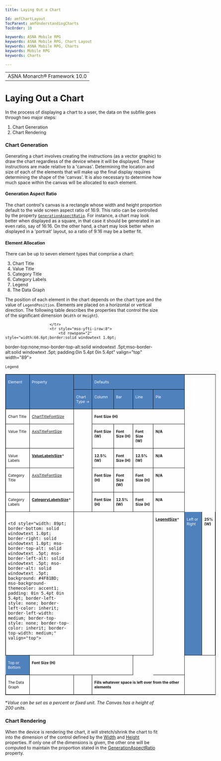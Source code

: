 ```yaml
---
title: Laying Out a Chart

Id: amfChartLayout
TocParent: amfUnderstandingCharts
TocOrder: 10

keywords: ASNA Mobile RPG
keywords: ASNA Mobile RPG, Chart Layout
keywords: ASNA Mobile RPG, Charts
keywords: Mobile RPG
keywords: Charts

---
```


<table>
			    <tr>
			      <td>
				   <span class="OH_MultiViewContainerPanelDhtmlTable">ASNA Monarch&#174; Framework 10.0
				   </span></td>
			    </tr>
</table>

# Laying Out a Chart
In the process of displaying a chart to a user, the data on the subfile goes through two major steps:
1. Chart Generation
2. Chart Rendering

### Chart Generation
Generating a chart involves creating the instructions (as a vector graphic) to draw the chart regardless of the device where it will be displayed. These instructions are made relative to a 'canvas'. Determining the location and size of each of the elements that will make up the final display requires determining the shape of the 'canvas'. It is also necessary to determine how much space within the canvas will be allocated to each element.

#### Generation Aspect Ratio
The chart control's canvas is a rectangle whose width and height proportion default to the wide screen aspect ratio of 16:9. This ratio can be controlled by the property <code>[GenerationAspectRatio](amfDdsChartClassGenerationAspectRatioProperty.html)</code>. For instance, a chart may look better when displayed as a square, in that case it should be generated in an even ratio, say of 16:16. On the other hand, a chart may look better when displayed in a 'portrait' layout, so a ratio of 9:16 may be a better fit.

#### Element Allocation
There can be up to seven element types that comprise a chart: 

3. Chart Title
4. Value Title
5. Category Title
6. Category Labels
7. Legend
8. The Data Graph

The position of each element in the chart depends on the chart type and the value of <code>LegendPosition</code>. Elements are placed on a horizontal or vertical direction. The following table describes the properties that control the size of the significant dimension (<code>Width</code> or <code>Height</code>).

<table border="1" cellpadding="0" cellspacing="0" style="width: 508.7pt; mso-border-alt: solid windowtext .5pt; mso-yfti-tbllook: 1184; mso-padding-alt: 0in 5.4pt 0in 5.4pt" width="678"> <tr style="mso-yfti-irow:0;mso-yfti-firstrow:yes;page-break-inside:avoid"> <td rowspan="2" style="width: 66.6pt; border: solid windowtext 1.0pt; mso-border-alt: solid windowtext .5pt; background: #4F81BD; mso-background-themecolor: accent1; padding: 0in 5.4pt 0in 5.4pt" valign="top" width="89"> <p> <span style="font-size:9.0pt;mso-bidi-font-size:11.0pt;color:white; mso-themecolor:background1">Element</span>
</td>
							<td rowspan="2" style="width: 103.6pt; border: solid windowtext 1.0pt; border-left: none; mso-border-left-alt: solid windowtext .5pt; mso-border-alt: solid windowtext .5pt; background: #4F81BD; mso-background-themecolor: accent1; padding: 0in 5.4pt 0in 5.4pt" valign="top" width="138">

<span style="font-size:9.0pt;mso-bidi-font-size:11.0pt;color:white; mso-themecolor:background1">Property</span>
</td>
							<td style="border-right: 1.0pt solid windowtext; border-top: 1.0pt solid windowtext; border-bottom: 1.0pt solid windowtext; width: 89pt; mso-border-left-alt: solid windowtext .5pt; mso-border-alt: solid windowtext .5pt; background: #4F81BD; mso-background-themecolor: accent1; padding: 0in 5.4pt 0in 5.4pt; border-left-style: none; border-left-color: inherit; border-left-width: medium;" valign="top">
														</td>
							<td colspan="4" style="width: 249.3pt; border: solid windowtext 1.0pt; border-left: none; mso-border-left-alt: solid windowtext .5pt; mso-border-alt: solid windowtext .5pt; background: #4F81BD; mso-background-themecolor: accent1; padding: 0in 5.4pt 0in 5.4pt" valign="top" width="332">

<span style="font-size:9.0pt; mso-bidi-font-size:11.0pt;color:white;mso-themecolor:background1">Defaults</span>
</td>
						</tr>
						<tr style="mso-yfti-irow:1">
							<td style="width: 89pt; border-bottom: solid windowtext 1.0pt; border-right: solid windowtext 1.0pt; mso-border-top-alt: solid windowtext .5pt; mso-border-left-alt: solid windowtext .5pt; mso-border-alt: solid windowtext .5pt; background: #4F81BD; mso-background-themecolor: accent1; padding: 0in 5.4pt 0in 5.4pt; border-left-style: none; border-left-color: inherit; border-left-width: medium; border-top-style: none; border-top-color: inherit; border-top-width: medium;" valign="top">

<span style="font-size:9.0pt;mso-bidi-font-size:11.0pt;color:white; mso-themecolor:background1">Chart Type →</span>
</td>
							<td style="width: 92pt; border-bottom: solid windowtext 1.0pt; border-right: solid windowtext 1.0pt; mso-border-top-alt: solid windowtext .5pt; mso-border-left-alt: solid windowtext .5pt; mso-border-alt: solid windowtext .5pt; background: #4F81BD; mso-background-themecolor: accent1; padding: 0in 5.4pt 0in 5.4pt; border-left-style: none; border-left-color: inherit; border-left-width: medium; border-top-style: none; border-top-color: inherit; border-top-width: medium;" valign="top">

<span style="font-size:9.0pt;mso-bidi-font-size:11.0pt;color:white; mso-themecolor:background1">Column</span>
</td>
							<td style="width: 76.05pt; border-top: none; border-left: none; border-bottom: solid windowtext 1.0pt; border-right: solid windowtext 1.0pt; mso-border-top-alt: solid windowtext .5pt; mso-border-left-alt: solid windowtext .5pt; mso-border-alt: solid windowtext .5pt; background: #4F81BD; mso-background-themecolor: accent1; padding: 0in 5.4pt 0in 5.4pt" valign="top" width="101">

<span style="font-size:9.0pt;mso-bidi-font-size:11.0pt;color:white; mso-themecolor:background1">Bar</span>
</td>
							<td style="width: 89pt; border-bottom: solid windowtext 1.0pt; border-right: solid windowtext 1.0pt; mso-border-top-alt: solid windowtext .5pt; mso-border-left-alt: solid windowtext .5pt; mso-border-alt: solid windowtext .5pt; background: #4F81BD; mso-background-themecolor: accent1; padding: 0in 5.4pt 0in 5.4pt; border-left-style: none; border-left-color: inherit; border-left-width: medium; border-top-style: none; border-top-color: inherit; border-top-width: medium;" valign="top">

<span style="font-size:9.0pt;mso-bidi-font-size:11.0pt;color:white; mso-themecolor:background1">Line</span>
</td>
							<td style="width: 47.3pt; border-top: none; border-left: none; border-bottom: solid windowtext 1.0pt; border-right: solid windowtext 1.0pt; mso-border-top-alt: solid windowtext .5pt; mso-border-left-alt: solid windowtext .5pt; mso-border-alt: solid windowtext .5pt; background: #4F81BD; mso-background-themecolor: accent1; padding: 0in 5.4pt 0in 5.4pt" valign="top" width="63">

<span style="font-size:9.0pt;mso-bidi-font-size:11.0pt;color:white; mso-themecolor:background1">Pie</span>
</td>
						</tr>
						<tr style="mso-yfti-irow:2">
							<td style="width:66.6pt;border:solid windowtext 1.0pt;
  border-top:none;mso-border-top-alt:solid windowtext .5pt;mso-border-alt:solid windowtext .5pt;
  padding:0in 5.4pt 0in 5.4pt" valign="top" width="89">

<span style="font-size:9.0pt;mso-bidi-font-size:11.0pt"> Chart Title </span>
</td>
							<td style="width:103.6pt;border-top:none;border-left:
  none;border-bottom:solid windowtext 1.0pt;border-right:solid windowtext 1.0pt;
  mso-border-top-alt:solid windowtext .5pt;mso-border-left-alt:solid windowtext .5pt;
  mso-border-alt:solid windowtext .5pt;padding:0in 5.4pt 0in 5.4pt" valign="top" width="138">

<span style="font-size:9.0pt;mso-bidi-font-size:11.0pt">[ChartTitleFontSize](amfDdsChartClassChartTitleFontSizeProperty.html)</span>
</td>
							<td rowspan="5" style="width:89pt; border-bottom:solid windowtext 1.0pt;border-right:solid windowtext 1.0pt;
  mso-border-top-alt:solid windowtext .5pt;mso-border-left-alt:solid windowtext .5pt;
  mso-border-alt:solid windowtext .5pt;padding:0in 5.4pt 0in 5.4pt; border-left-style: none; border-left-color: inherit; border-left-width: medium; border-top-style: none; border-top-color: inherit; border-top-width: medium;" valign="top" />
													<td colspan="4" style="width:249.3pt;border-top:none;
  border-left:none;border-bottom:solid windowtext 1.0pt;border-right:solid windowtext 1.0pt;
  mso-border-top-alt:solid windowtext .5pt;mso-border-left-alt:solid windowtext .5pt;
  mso-border-alt:solid windowtext .5pt;padding:0in 5.4pt 0in 5.4pt" valign="top" width="332">

<b style="mso-bidi-font-weight:normal"> <span style="font-size:9.0pt;mso-bidi-font-size:11.0pt"> Font Size (H)</span></b>
</td>
						</tr>
						<tr style="mso-yfti-irow:3">
							<td style="width:66.6pt;border:solid windowtext 1.0pt;
  border-top:none;mso-border-top-alt:solid windowtext .5pt;mso-border-alt:solid windowtext .5pt;
  padding:0in 5.4pt 0in 5.4pt" valign="top" width="89">

<span style="font-size:9.0pt;mso-bidi-font-size:11.0pt"> Value Title</span>
</td>
							<td style="width:103.6pt;border-top:none;border-left:
  none;border-bottom:solid windowtext 1.0pt;border-right:solid windowtext 1.0pt;
  mso-border-top-alt:solid windowtext .5pt;mso-border-left-alt:solid windowtext .5pt;
  mso-border-alt:solid windowtext .5pt;padding:0in 5.4pt 0in 5.4pt" valign="top" width="138">

<span style="font-size:9.0pt;mso-bidi-font-size:11.0pt">[AxisTitleFontSize](amfDdsChartClassAxisTitleFontSizeProperty.html)</span>
</td>
							<td style="width:92pt; border-bottom:solid windowtext 1.0pt;border-right:solid windowtext 1.0pt;
  mso-border-top-alt:solid windowtext .5pt;mso-border-left-alt:solid windowtext .5pt;
  mso-border-alt:solid windowtext .5pt;padding:0in 5.4pt 0in 5.4pt; border-left-style: none; border-left-color: inherit; border-left-width: medium; border-top-style: none; border-top-color: inherit; border-top-width: medium;" valign="top">

<b style="mso-bidi-font-weight:normal"> <span style="font-size:9.0pt; mso-bidi-font-size:11.0pt">Font Size (W)</span></b>
</td>
							<td style="width:76.05pt;border-top:none;border-left:
  none;border-bottom:solid windowtext 1.0pt;border-right:solid windowtext 1.0pt;
  mso-border-top-alt:solid windowtext .5pt;mso-border-left-alt:solid windowtext .5pt;
  mso-border-alt:solid windowtext .5pt;padding:0in 5.4pt 0in 5.4pt" valign="top" width="101">

<b style="mso-bidi-font-weight:normal"> <span style="font-size:9.0pt; mso-bidi-font-size:11.0pt">Font Size (H)</span></b>
</td>
							<td style="width:89pt; border-bottom:solid windowtext 1.0pt;border-right:solid windowtext 1.0pt;
  mso-border-top-alt:solid windowtext .5pt;mso-border-left-alt:solid windowtext .5pt;
  mso-border-alt:solid windowtext .5pt;padding:0in 5.4pt 0in 5.4pt; border-left-style: none; border-left-color: inherit; border-left-width: medium; border-top-style: none; border-top-color: inherit; border-top-width: medium;" valign="top">

<b style="mso-bidi-font-weight:normal"> <span style="font-size:9.0pt; mso-bidi-font-size:11.0pt">Font Size (W)</span></b>
</td>
							<td style="width:47.3pt;border-top:none;border-left:none;
  border-bottom:solid windowtext 1.0pt;border-right:solid windowtext 1.0pt;
  mso-border-top-alt:solid windowtext .5pt;mso-border-left-alt:solid windowtext .5pt;
  mso-border-alt:solid windowtext .5pt;padding:0in 5.4pt 0in 5.4pt" valign="top" width="63">

<b style="mso-bidi-font-weight:normal"> <span style="font-size:9.0pt; mso-bidi-font-size:11.0pt">N/A</span></b>
</td>
						</tr>
						<tr style="mso-yfti-irow:4">
							<td style="width:66.6pt;border:solid windowtext 1.0pt;
  border-top:none;mso-border-top-alt:solid windowtext .5pt;mso-border-alt:solid windowtext .5pt;
  padding:0in 5.4pt 0in 5.4pt" valign="top" width="89">

<span style="font-size:9.0pt;mso-bidi-font-size:11.0pt"> Value Labels</span>
</td>
							<td style="width:103.6pt;border-top:none;border-left:
  none;border-bottom:solid windowtext 1.0pt;border-right:solid windowtext 1.0pt;
  mso-border-top-alt:solid windowtext .5pt;mso-border-left-alt:solid windowtext .5pt;
  mso-border-alt:solid windowtext .5pt;padding:0in 5.4pt 0in 5.4pt" valign="top" width="138">

<b style="mso-bidi-font-weight:normal"> <span style="font-size:9.0pt; mso-bidi-font-size:11.0pt">[ValueLabelsSize](amfDdsChartClassValueLabelSizeProperty.html)</span></b><span style="font-size: 9.0pt;mso-bidi-font-size:11.0pt">*<b style="mso-bidi-font-weight:normal"></b></span>
</td>
							<td style="width:92pt; border-bottom:solid windowtext 1.0pt;border-right:solid windowtext 1.0pt;
  mso-border-top-alt:solid windowtext .5pt;mso-border-left-alt:solid windowtext .5pt;
  mso-border-alt:solid windowtext .5pt;padding:0in 5.4pt 0in 5.4pt; border-left-style: none; border-left-color: inherit; border-left-width: medium; border-top-style: none; border-top-color: inherit; border-top-width: medium;" valign="top">

<b style="mso-bidi-font-weight:normal"> <span style="font-size:9.0pt; mso-bidi-font-size:11.0pt">12.5% (W)</span></b>
</td>
							<td style="width:76.05pt;border-top:none;border-left:
  none;border-bottom:solid windowtext 1.0pt;border-right:solid windowtext 1.0pt;
  mso-border-top-alt:solid windowtext .5pt;mso-border-left-alt:solid windowtext .5pt;
  mso-border-alt:solid windowtext .5pt;padding:0in 5.4pt 0in 5.4pt" valign="top" width="101">

<b style="mso-bidi-font-weight:normal"> <span style="font-size:9.0pt; mso-bidi-font-size:11.0pt">Font Size (H)</span></b>
</td>
							<td style="width:89pt; border-bottom:solid windowtext 1.0pt;border-right:solid windowtext 1.0pt;
  mso-border-top-alt:solid windowtext .5pt;mso-border-left-alt:solid windowtext .5pt;
  mso-border-alt:solid windowtext .5pt;padding:0in 5.4pt 0in 5.4pt; border-left-style: none; border-left-color: inherit; border-left-width: medium; border-top-style: none; border-top-color: inherit; border-top-width: medium;" valign="top">

<b style="mso-bidi-font-weight:normal"> <span style="font-size:9.0pt; mso-bidi-font-size:11.0pt">12.5% (W)</span></b>
</td>
							<td style="width:47.3pt;border-top:none;border-left:none;
  border-bottom:solid windowtext 1.0pt;border-right:solid windowtext 1.0pt;
  mso-border-top-alt:solid windowtext .5pt;mso-border-left-alt:solid windowtext .5pt;
  mso-border-alt:solid windowtext .5pt;padding:0in 5.4pt 0in 5.4pt" valign="top" width="63">

<b style="mso-bidi-font-weight:normal"> <span style="font-size:9.0pt; mso-bidi-font-size:11.0pt">N/A</span></b>
</td>
						</tr>
						<tr style="mso-yfti-irow:5">
							<td style="width:66.6pt;border:solid windowtext 1.0pt;
  border-top:none;mso-border-top-alt:solid windowtext .5pt;mso-border-alt:solid windowtext .5pt;
  padding:0in 5.4pt 0in 5.4pt" valign="top" width="89">

<span style="font-size:9.0pt;mso-bidi-font-size:11.0pt"> Category Title</span>
</td>
							<td style="width:103.6pt;border-top:none;border-left:
  none;border-bottom:solid windowtext 1.0pt;border-right:solid windowtext 1.0pt;
  mso-border-top-alt:solid windowtext .5pt;mso-border-left-alt:solid windowtext .5pt;
  mso-border-alt:solid windowtext .5pt;padding:0in 5.4pt 0in 5.4pt" valign="top" width="138">

<span style="font-size:9.0pt;mso-bidi-font-size:11.0pt">[AxisTitleFontSize](amfDdsChartClassAxisTitleFontSizeProperty.html)</span>
</td>
							<td style="width:92pt; border-bottom:solid windowtext 1.0pt;border-right:solid windowtext 1.0pt;
  mso-border-top-alt:solid windowtext .5pt;mso-border-left-alt:solid windowtext .5pt;
  mso-border-alt:solid windowtext .5pt;padding:0in 5.4pt 0in 5.4pt; border-left-style: none; border-left-color: inherit; border-left-width: medium; border-top-style: none; border-top-color: inherit; border-top-width: medium;" valign="top">

<b style="mso-bidi-font-weight:normal"> <span style="font-size:9.0pt; mso-bidi-font-size:11.0pt">Font Size (H)</span></b>
</td>
							<td style="width:76.05pt;border-top:none;border-left:
  none;border-bottom:solid windowtext 1.0pt;border-right:solid windowtext 1.0pt;
  mso-border-top-alt:solid windowtext .5pt;mso-border-left-alt:solid windowtext .5pt;
  mso-border-alt:solid windowtext .5pt;padding:0in 5.4pt 0in 5.4pt" valign="top" width="101">

<b style="mso-bidi-font-weight:normal"> <span style="font-size:9.0pt; mso-bidi-font-size:11.0pt">Font Size (W)</span></b>
</td>
							<td style="width:89pt; border-bottom:solid windowtext 1.0pt;border-right:solid windowtext 1.0pt;
  mso-border-top-alt:solid windowtext .5pt;mso-border-left-alt:solid windowtext .5pt;
  mso-border-alt:solid windowtext .5pt;padding:0in 5.4pt 0in 5.4pt; border-left-style: none; border-left-color: inherit; border-left-width: medium; border-top-style: none; border-top-color: inherit; border-top-width: medium;" valign="top">

<b style="mso-bidi-font-weight:normal"> <span style="font-size:9.0pt; mso-bidi-font-size:11.0pt">Font Size (H)</span></b>
</td>
							<td style="width:47.3pt;border-top:none;border-left:none;
  border-bottom:solid windowtext 1.0pt;border-right:solid windowtext 1.0pt;
  mso-border-top-alt:solid windowtext .5pt;mso-border-left-alt:solid windowtext .5pt;
  mso-border-alt:solid windowtext .5pt;padding:0in 5.4pt 0in 5.4pt" valign="top" width="63">

<b style="mso-bidi-font-weight:normal"> <span style="font-size:9.0pt; mso-bidi-font-size:11.0pt">N/A</span></b>
</td>
						</tr>
						<tr style="mso-yfti-irow:6">
							<td style="border-left: 1.0pt solid windowtext; border-right: 1.0pt solid windowtext; border-bottom: 1.0pt solid windowtext; width:66.6pt; mso-border-top-alt:solid windowtext .5pt; mso-border-alt:solid windowtext .5pt;
  padding:0in 5.4pt 0in 5.4pt; height: 55px; border-top-style: none; border-top-color: inherit; border-top-width: medium;" valign="top" width="89">

<span style="font-size:9.0pt;mso-bidi-font-size:11.0pt"> Category Labels</span>
</td>
							<td style="width:103.6pt;border-bottom:solid windowtext 1.0pt;border-right:solid windowtext 1.0pt;
  mso-border-top-alt:solid windowtext .5pt;mso-border-left-alt:solid windowtext .5pt;
  mso-border-alt:solid windowtext .5pt;padding:0in 5.4pt 0in 5.4pt; height: 55px; border-left-style: none; border-left-color: inherit; border-left-width: medium; border-top-style: none; border-top-color: inherit; border-top-width: medium;" valign="top" width="138">

<b style="mso-bidi-font-weight:normal"> <span style="font-size:9.0pt; mso-bidi-font-size:11.0pt">[CategoryLabelsSize](amfDdsChartClassCategoryLabelSizeProperty.html)</span></b><span style="font-size:9.0pt;mso-bidi-font-size:11.0pt">*<b style="mso-bidi-font-weight: normal"></b></span>
</td>
							<td style="width:92pt; border-bottom:solid windowtext 1.0pt;border-right:solid windowtext 1.0pt;
  mso-border-top-alt:solid windowtext .5pt;mso-border-left-alt:solid windowtext .5pt;
  mso-border-alt:solid windowtext .5pt;padding:0in 5.4pt 0in 5.4pt; height: 55px; border-left-style: none; border-left-color: inherit; border-left-width: medium; border-top-style: none; border-top-color: inherit; border-top-width: medium;" valign="top">

<b style="mso-bidi-font-weight:normal"> <span style="font-size:9.0pt; mso-bidi-font-size:11.0pt">Font Size (H)</span></b>
</td>
							<td style="width:76.05pt;border-bottom:solid windowtext 1.0pt;border-right:solid windowtext 1.0pt;
  mso-border-top-alt:solid windowtext .5pt;mso-border-left-alt:solid windowtext .5pt;
  mso-border-alt:solid windowtext .5pt;padding:0in 5.4pt 0in 5.4pt; height: 55px; border-left-style: none; border-left-color: inherit; border-left-width: medium; border-top-style: none; border-top-color: inherit; border-top-width: medium;" valign="top" width="101">

<b style="mso-bidi-font-weight:normal"> <span style="font-size:9.0pt; mso-bidi-font-size:11.0pt">12.5% (W)</span></b>
</td>
							<td style="width:89pt; border-bottom:solid windowtext 1.0pt;border-right:solid windowtext 1.0pt;
  mso-border-top-alt:solid windowtext .5pt;mso-border-left-alt:solid windowtext .5pt;
  mso-border-alt:solid windowtext .5pt;padding:0in 5.4pt 0in 5.4pt; height: 55px; border-left-style: none; border-left-color: inherit; border-left-width: medium; border-top-style: none; border-top-color: inherit; border-top-width: medium;" valign="top">

<b style="mso-bidi-font-weight:normal"> <span style="font-size:9.0pt; mso-bidi-font-size:11.0pt">Font Size (H)</span></b>
</td>
							<td style="width:47.3pt;border-bottom:solid windowtext 1.0pt;border-right:solid windowtext 1.0pt;
  mso-border-top-alt:solid windowtext .5pt;mso-border-left-alt:solid windowtext .5pt;
  mso-border-alt:solid windowtext .5pt;padding:0in 5.4pt 0in 5.4pt; height: 55px; border-left-style: none; border-left-color: inherit; border-left-width: medium; border-top-style: none; border-top-color: inherit; border-top-width: medium;" valign="top" width="63">

<b style="mso-bidi-font-weight:normal"> <span style="font-size:9.0pt; mso-bidi-font-size:11.0pt">N/A</span></b>
</td>
						</tr>
						<tr style="mso-yfti-irow:7">
							<td colspan="2" style="width:66.6pt;border:solid windowtext 1.0pt;
  border-top:none;mso-border-top-alt:solid windowtext .5pt;mso-border-alt:solid windowtext .5pt;
  padding:0in 5.4pt 0in 5.4pt" valign="top" width="89" />

							<td style="width: 89pt; border-bottom: solid windowtext 1.0pt; border-right: solid windowtext 1.0pt; mso-border-top-alt: solid windowtext .5pt; mso-border-left-alt: solid windowtext .5pt; mso-border-alt: solid windowtext .5pt; background: #4F81BD; mso-background-themecolor: accent1; padding: 0in 5.4pt 0in 5.4pt; border-left-style: none; border-left-color: inherit; border-left-width: medium; border-top-style: none; border-top-color: inherit; border-top-width: medium;" valign="top">

<span style="font-size:9.0pt;mso-bidi-font-size:11.0pt;color:white; mso-themecolor:background1">LegendPosition↓</span>
</td>
							<td colspan="4" style="border-bottom:solid windowtext 1.0pt;border-right:solid windowtext 1.0pt;
border-left-style: none; border-left-color: inherit; border-left-width: medium; border-top-style: none; border-top-color: inherit; border-top-width: medium;">
														</td>

						</tr>
						<tr style="mso-yfti-irow:8">
							<td rowspan="2" style="width:66.6pt;border:solid windowtext 1.0pt;
  border-top:none;mso-border-top-alt:solid windowtext .5pt;mso-border-alt:solid windowtext .5pt;
  padding:0in 5.4pt 0in 5.4pt" valign="top" width="89">

<span style="font-size:9.0pt;mso-bidi-font-size:11.0pt"> Legend</span>
</td>
							<td rowspan="2" style="width:103.6pt;border-top:none;
  border-left:none;border-bottom:solid windowtext 1.0pt;border-right:solid windowtext 1.0pt;
  mso-border-top-alt:solid windowtext .5pt;mso-border-left-alt:solid windowtext .5pt;
  mso-border-alt:solid windowtext .5pt;padding:0in 5.4pt 0in 5.4pt" valign="top" >

<b style="mso-bidi-font-weight:normal"> <span style="font-size:9.0pt; mso-bidi-font-size:11.0pt">[LegendSize](amfDdsChartClassLegendSizeProperty.html)</span></b><span style="font-size:9.0pt; mso-bidi-font-size:11.0pt">*<b style="mso-bidi-font-weight:normal"> </b></span>
</td>
							<td style="width: 89pt; border-bottom: solid windowtext 1.0pt; border-right: solid windowtext 1.0pt; mso-border-top-alt: solid windowtext .5pt; mso-border-left-alt: solid windowtext .5pt; mso-border-alt: solid windowtext .5pt; background: #4F81BD; mso-background-themecolor: accent1; padding: 0in 5.4pt 0in 5.4pt; border-left-style: none; border-left-color: inherit; border-left-width: medium; border-top-style: none; border-top-color: inherit; border-top-width: medium;" valign="top">

<span style="font-size:9.0pt;mso-bidi-font-size:11.0pt;color:white; mso-themecolor:background1">Left or Right</span>
</td>
							<td colspan="4" style="width:249.3pt;border-top:none;
  border-left:none;border-bottom:solid windowtext 1.0pt;border-right:solid windowtext 1.0pt;
  mso-border-top-alt:solid windowtext .5pt;mso-border-left-alt:solid windowtext .5pt;
  mso-border-alt:solid windowtext .5pt;padding:0in 5.4pt 0in 5.4pt" valign="top" width="332">

<b style="mso-bidi-font-weight:normal"> <span style="font-size:9.0pt; mso-bidi-font-size:11.0pt">25% (W)</span></b>
</td>
						</tr>
						<tr style="mso-yfti-irow:9">
							<td style="width: 89pt; border-bottom: solid windowtext 1.0pt; border-right: solid windowtext 1.0pt; mso-border-top-alt: solid windowtext .5pt; mso-border-left-alt: solid windowtext .5pt; mso-border-alt: solid windowtext .5pt; background: #4F81BD; mso-background-themecolor: accent1; padding: 0in 5.4pt 0in 5.4pt; border-left-style: none; border-left-color: inherit; border-left-width: medium; border-top-style: none; border-top-color: inherit; border-top-width: medium;" valign="top">

<span style="font-size:9.0pt;mso-bidi-font-size:11.0pt;color:white; mso-themecolor:background1">Top or Bottom</span>
</td>
							<td colspan="4" style="width:249.3pt;border-top:none;
  border-left:none;border-bottom:solid windowtext 1.0pt;border-right:solid windowtext 1.0pt;
  mso-border-top-alt:solid windowtext .5pt;mso-border-left-alt:solid windowtext .5pt;
  mso-border-alt:solid windowtext .5pt;padding:0in 5.4pt 0in 5.4pt" valign="top" width="332">

<b style="mso-bidi-font-weight:normal"> <span style="font-size:9.0pt; mso-bidi-font-size:11.0pt">Font Size (H)</span></b>
</td>
						</tr>
						<tr style="mso-yfti-irow:10;mso-yfti-lastrow:yes">
							<td style="width:66.6pt;border:solid windowtext 1.0pt;
  border-top:none;mso-border-top-alt:solid windowtext .5pt;mso-border-alt:solid windowtext .5pt;
  padding:0in 5.4pt 0in 5.4pt" valign="top" width="89">

<span style="font-size:9.0pt;mso-bidi-font-size:11.0pt"> The Data Graph</span>
</td>
							<td style="width:103.6pt;border-top:none;border-left:
  none;border-bottom:solid windowtext 1.0pt;border-right:solid windowtext 1.0pt;
  mso-border-top-alt:solid windowtext .5pt;mso-border-left-alt:solid windowtext .5pt;
  mso-border-alt:solid windowtext .5pt;padding:0in 5.4pt 0in 5.4pt" valign="top" width="138">
														</td>
							<td style="width:89pt; border-bottom:solid windowtext 1.0pt;border-right:solid windowtext 1.0pt;
  mso-border-top-alt:solid windowtext .5pt;mso-border-left-alt:solid windowtext .5pt;
  mso-border-alt:solid windowtext .5pt;padding:0in 5.4pt 0in 5.4pt; border-left-style: none; border-left-color: inherit; border-left-width: medium; border-top-style: none; border-top-color: inherit; border-top-width: medium;" valign="top">
														</td>
							<td colspan="4" style="width:249.3pt;border-top:none;
  border-left:none;border-bottom:solid windowtext 1.0pt;border-right:solid windowtext 1.0pt;
  mso-border-top-alt:solid windowtext .5pt;mso-border-left-alt:solid windowtext .5pt;
  mso-border-alt:solid windowtext .5pt;padding:0in 5.4pt 0in 5.4pt" valign="top" width="332">

<b style="mso-bidi-font-weight:normal"> <span style="font-size:9.0pt; mso-bidi-font-size:11.0pt">Fills whatever space is left over from the other elements</span></b>
</td>
						</tr>
</table>
					</p>

**Value can be set as a percent or fixed unit. The Canvas has a height of 200 units.* 

### Chart Rendering
When the device is rendering the chart, it will stretch/shrink the chart to fit into the dimension of the control defined by the [Width](amfDdsChartClassWidthProperty.html) and [Height](amfDdsChartClassHeightProperty.html) properties. If only one of the dimensions is given, the other one will be computed to maintain the proportion stated in the [GenerationAspectRatio](amfDdsChartClassGenerationAspectRatioProperty.html) property.
